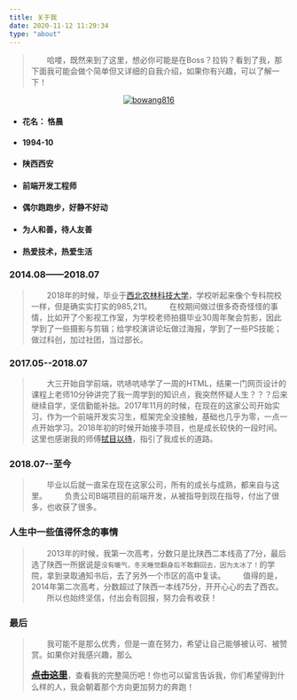 ```yaml
---
title: 关于我
date: 2020-11-12 11:29:34
type: "about"
---
```


> &emsp;&emsp;哈喽，既然来到了这里，想必你可能是在Boss？拉钩？看到了我，那下面我可能会做个简单但又详细的自我介绍，如果你有兴趣，可以了解一下！

<p align="center"> <a href="https://github.com/BoWang816"><img src="https://github-profile-trophy.vercel.app/?username=bowang816" alt="bowang816" /></a> </p>

- #### 花名： 恪晨
- #### 1994-10
- #### 陕西西安
- #### 前端开发工程师
- #### 偶尔跑跑步，好静不好动
- #### 为人和善，待人友善
- #### 热爱技术，热爱生活

>

### 2014.08——2018.07
>   &emsp;&emsp;2018年的时候，毕业于[西北农林科技大学](https://www.nwafu.edu.cn/)，学校听起来像个专科院校一样，但是确实实打实的985,211。
>   &emsp;&emsp;在校期间做过很多奇奇怪怪的事情，比如开了个影视工作室，为学校老师拍摄毕业30周年聚会剪影，因此学到了一些摄影与剪辑；给学校演讲论坛做过海报，学到了一些PS技能；做过科创，加过社团，当过部长。

### 2017.05--2018.07
> &emsp;&emsp;大三开始自学前端，吭哧吭哧学了一周的HTML，结果一门网页设计的课程上老师10分钟讲完了我一周学到的知识点，我突然怀疑人生？？？后来继续自学，坚信勤能补拙。2017年11月的时候，在现在的这家公司开始实习，作为一个前端开发实习生，框架完全没接触，基础也几乎为零，一点一点开始学习。2018年初的时候开始接手项目，也是成长较快的一段时间。这里也感谢我的师傅[拭目以待](https://www.lovejavascript.com/)，指引了我成长的道路。

### 2018.07--至今
> &emsp;&emsp;毕业以后就一直呆在现在这家公司，所有的成长与成熟，都来自与这里。
> &emsp;&emsp;负责公司B端项目的前端开发，从被指导到现在指导，付出了很多，也收获了很多。

### 人生中一些值得怀念的事情
>   &emsp;&emsp;2013年的时候，我第一次高考，分数只是比陕西二本线高了7分，最后选了陕西一所据说是`没有暖气，冬天睡觉翻身后不敢翻回去，因为太冰了！`的学院，拿到录取通知书后，去了另外一个市区的高中复读。
>   &emsp;&emsp;值得的是，2014年第二次高考，分数超过了陕西一本线75分，开开心心的去了西农。
>   &emsp;&emsp;所以也始终坚信，付出会有回报，努力会有收获！

>

### 最后

>   &emsp;&emsp;我可能不是那么优秀，但是一直在努力，希望让自己能够被认可、被赞赏。如果你对我感兴趣，那么<h3 style="display: inline-block; margin: 0"><a href="/about/王博_前端工程师_18392012385.pdf" target="_blank">~~点击这里~~</a></h3>，查看我的完整简历吧！你也可以留言告诉我，你们希望得到什么样的人，我会朝着那个方向更加努力的奔跑！










